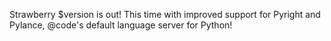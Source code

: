 Strawberry $version is out! This time with improved support for Pyright and Pylance,
@code's default language server for Python!
